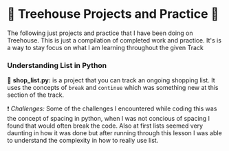  # :deciduous_tree: Treehouse Projects and Practice :deciduous_tree:

The following just projects and practice that I have been doing on Treehouse. This is just a compilation of completed work and practice. It's is a way to stay focus on what I am learning throughout the given Track

### Understanding List in Python

:memo: **shop_list.py:** is a project that you can track an ongoing shopping list. It uses the concepts of `break` and `continue` which was something new at this section of the track. 

:heavy_exclamation_mark: *Challenges:* Some of the challenges I encountered while coding this was the concept of spacing in python, when I was not concious of spacing I found that would often break the code. Also at first lists seemed very daunting in how it was done but after running through this lesson I was able to understand the complexity in how to really use list. 


